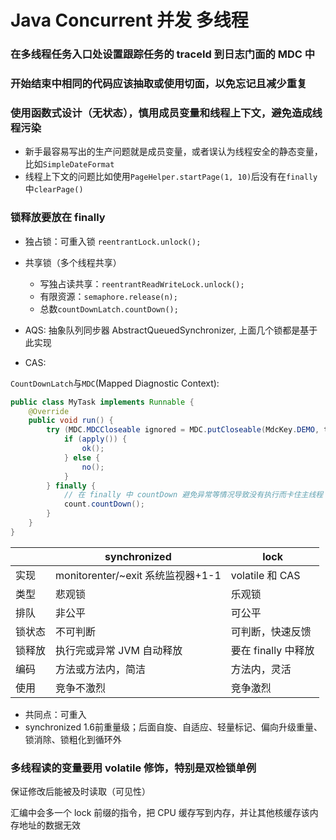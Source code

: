 # Java Concurrent 并发 多线程

### 在多线程任务入口处设置跟踪任务的 traceId 到日志门面的 MDC 中

### 开始结束中相同的代码应该抽取或使用切面，以免忘记且减少重复

### 使用函数式设计（无状态），慎用成员变量和线程上下文，避免造成线程污染

- 新手最容易写出的生产问题就是成员变量，或者误认为线程安全的静态变量，比如`SimpleDateFormat`
- 线程上下文的问题比如使用`PageHelper.startPage(1, 10)`后没有在`finally`中`clearPage()`


### 锁释放要放在 finally

- 独占锁：可重入锁 `reentrantLock.unlock();`
- 共享锁（多个线程共享）
  - 写独占读共享：`reentrantReadWriteLock.unlock();`
  - 有限资源：`semaphore.release(n);`
  - 总数`countDownLatch.countDown();`

- AQS: 抽象队列同步器 AbstractQueuedSynchronizer, 上面几个锁都是基于此实现
- CAS:

`CountDownLatch`与`MDC`(Mapped Diagnostic Context):
```java
public class MyTask implements Runnable {
    @Override
    public void run() {
        try (MDC.MDCCloseable ignored = MDC.putCloseable(MdcKey.DEMO, traceId)) {
            if (apply()) {
                ok();
            } else {
                no();
            }
        } finally {
            // 在 finally 中 countDown 避免异常等情况导致没有执行而卡住主线程
            count.countDown();
        }
    }
}
```

|        | synchronized                      | lock                |
| ------ | --------------------------------- | ------------------- |
| 实现   | monitorenter/~exit 系统监视器+1-1 | volatile 和 CAS     |
| 类型   | 悲观锁                            | 乐观锁              |
| 排队   | 非公平                            | 可公平              |
| 锁状态 | 不可判断                          | 可判断，快速反馈    |
| 锁释放 | 执行完或异常 JVM 自动释放         | 要在 finally 中释放 |
| 编码   | 方法或方法内，简洁                | 方法内，灵活        |
| 使用   | 竞争不激烈                        | 竞争激烈            |

- 共同点：可重入
- synchronized 1.6前重量级；后面自旋、自适应、轻量标记、偏向升级重量、锁消除、锁粗化到循环外

### 多线程读的变量要用 volatile 修饰，特别是双检锁单例

保证修改后能被及时读取（可见性）

汇编中会多一个 lock 前缀的指令，把 CPU 缓存写到内存，并让其他核缓存该内存地址的数据无效